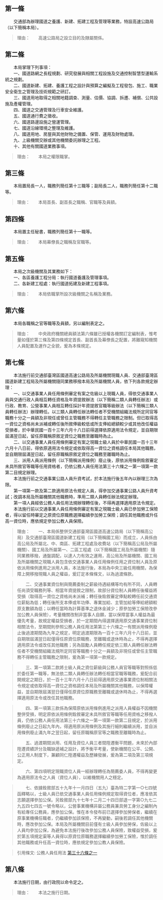 第一條 
-------
　　交通部為辦理國道之養護、新建、拓建工程及管理等業務，特設高速公路局（以下簡稱本局）。  
> 理由：　　高速公路局之設立目的及隸屬關係。



第二條 
-------
　　本局掌理下列事項：  
　　一、國道路網之長程規劃、研究發展與相關工程設施及交通控制智慧型運輸系統之規劃。  
　　二、國道新建、拓建、養護工程之設計與預算之編擬及工程發包、施工、職業安全衛生之管理及技術規範之研訂。  
　　三、國道用地取得之相關地籍調查、測量、估價、協調、拆遷、補償、公共設施及產權管理。  
　　四、國道之交通管理及行車安全維護。  
　　五、國道通行費之徵收。  
　　六、國道路邊設施之營運管理。  
　　七、國道沿線環境之整理及維護。  
　　八、國道用地、房屋與其他財物之備置、保管、運用及財物處理。  
　　九、上級機關交辦或其他機關委託辦理之工程。  
　　十、其他有關國道業務事項。  
> 理由：　　本局之權限職掌。



第三條 
-------
　　本局置局長一人，職務列簡任第十三職等；副局長二人，職務列簡任第十二職等。  
> 理由：　　本局首長、副首長之職稱、官職等及員額。



第四條 
-------
　　本局置主任秘書，職務列簡任第十一職等。  
> 理由：　　本局幕僚長之職稱及官職等。



第五條 
-------
　　本局之次級機關及其業務如下：  
　　一、各區養護工程分局：執行國道養護及管理事項。  
　　二、各新建工程處：執行國道拓建及新建工程事項。  
> 理由：　　本局依職掌所設次級機關之名稱及業務。



第六條 
-------
　　本局各職稱之官等職等及員額，另以編制表定之。  
> 理由：　　中央政府機關總員額法第六條雖已授權各機關訂定編制表，惟考量如僅於第三條及第四條規定首長、副首長及幕僚長之配置，將難窺知機關人員配置及運作之全貌，爰為本條規定。



第七條 
-------
　　本法施行前交通部臺灣區國道高速公路局及所屬機關現職人員、交通部臺灣區國道新建工程局及所屬機關隨同業務移撥本局及所屬機關人員，依下列各款規定辦理：  
　　一、以交通事業人員任用條例審定有案之佐級以上現職人員，得依交通事業人員與交通行政人員相互轉任資格及年資提敘辦法（以下簡稱二類人員轉任辦法）或行政、教育、公營事業人員相互轉任採計年資提敘官職等級辦法（以下簡稱三類人員轉任辦法）辦理轉任。以三類人員轉任辦法轉任者不受機關組織法規所定同官等職務十分之一員額及非現任或曾任主管職務不得轉任主管職務之限制。但已取得高一資位之資格尚未派補或轉任後所敘俸級較低或所支俸給總額較少或其他改任權益受損者，於中華民國一百十三年六月十八日前得選擇依原適用法令規定，並自期限屆滿翌日起，留任原職稱原敘定資位之職務至離職時為止。  
　　二、以交通事業人員任用條例審定有案之現職士級人員於中華民國一百十三年六月十八日前，得依原適用法令規定或依取得高一資位之資格調任本局其他職務，並自期限屆滿翌日起，留任原職稱原敘定資位之職務至離職時為止。  
　　三、派用人員派用條例（以下簡稱派用條例）廢止後，原依派用條例銓敘審定未具所敘官等職等任用資格者，仍依公務人員任用法第三十六條之一第一項第一款第二目規定辦理。  
　　本法施行前之交通事業公路人員升資考試，於本法施行後五年內以辦理三次為限。  
　　第一項第一款及第二款適用原法令規定人員，得參加交通事業公路人員升資考試；改調本局及所屬機關其他職務時，準用二類人員轉任辦法規定辦理。  
　　第一項人員經依公務人員任用法規辦理轉任後，不得再選擇適用原法令規定。  
　　本法施行前以交通事業人員任用條例審定有案之現職士級人員已參加勞工保險者，得以留任時審定之原資位原職務選擇繼續參加勞工保險；調任其他職務或升任高一資位時，應依規定參加公教人員保險。  
> 理由：　　一、本局係整併交通部臺灣區國道高速公路局（以下簡稱高公局）及交通部臺灣區國道新建工程局（以下簡稱國工局）而成立，人員係由高公局及所屬北、中、南區、拓建工程處及收費站（以下簡稱高公局及所屬機關）、國工局及所屬第一、二區工程處（以下簡稱國工局及所屬機關）隨同業務移撥，通盤調配，以達人力有效之運用，高公局及所屬機關、國工局及所屬機關之現職人員包含依交通事業人員任用條例任用之資位制人員及原依派用條例進用之派用人員，本法施行後，本局為中央三級任用機關，為保障上開移撥現職人員之權益，爰訂定本條條文，以為過渡條款。

> 　　二、交通事業資位制與簡薦委制之薪級待遇結構等均有所不同，人員轉任尚須受職務列等、相當年資提敘之限制，故部分資位制人員轉任後權益將受損（取得高一資位之資格尚未派補；轉任後銓敘審定俸點較轉任前交通資位薪點為低；轉任後所支本俸或年功俸、專業加給、主管加給等俸給總額較原支數額為低；以轉任當時為計算基準之退休金減少；原參加勞工保險改參加公教人員保險），考量機關改制非當事人自願，當以保障當事人權益為最優先考量，故規定權益受損者，於一定期間內得選擇適用原交通事業資位制相關法令，至期間則參照公務人員任用法第第三十六條之一有關派用條例廢止後過渡期間為九年之規定，明定過渡期限為一百十三年六月十八日前，並自期限屆滿翌日起僅得任原資位原職務，至離職或退休時為止，不得再選擇適用原法令或改任其他職務；另為鼓勵人員轉任規定依三類人員轉任辦法轉任者不受機關組織法規所定同官等職務十分之一員額及非現任或曾任主管職務不得轉任主管職務之限制，爰為第一項第一款規定。

> 　　三、第一項第二款將士級人員之資位薪級與公務人員官等職等對照係低於委任第一職等，無法依二類人員轉任辦法轉任相當官職等職務，爰配合前開規定之期日，於一百十三年六月十八日前得適用原交通事業資位制相關法令規定或依取得高一資位之資格調任本局及所屬機關其他職務，以保障權益，並自期限屆滿翌日僅得任原資位原職務至離職或退休時為止，不得再選擇適用原法令或改任其他職務。

> 　　四、第一項第三款係為保障原依派用條例進用之派用人員權益不因機關整併受損，明定原依派用條例銓敘審定未具所敘官等職等任用資格之移撥人員，仍依公務人員任用法第三十六條之一第一項第一款第二目規定，於派用條例廢止之日起九年內，得適用原派用條例及其施行細則繼續派用，並自派用條例廢止滿九年之翌日起，留任原職稱原官等之職務至離職時為止。

> 　　五、過渡期間派用、任用及資位人員三者間陞遷衡平問題，未來於內部陞遷資績評分及職缺遞補之設計，將予衡平考量，使新機關在公平、公開、公正用人制度下，兼顧同仁陞遷權益及歷練發展，爰為第二項及第三項規定。

> 　　六、第四項明定現職資位人員一經辦理轉任為簡薦委人員，不得再變更為適用原法令之人員（資位人員），以維機關用人之穩定。

> 　　七、依據銓敘部五十九年十一月四日（五九）臺為特二字第一○七四號函釋略以，士級人員已依交通事業人員任用條例規定取得資位者，應准依其志願選擇參加公保。另銓敘部九十七年十二月二十四日部退一字第○九七二九五四七四五一號令略以，公營事業機構非屬公務員兼具勞工身分之編制內有給專任公務員，應參加公保。惟在本令發布前已選擇參加勞保者，繼續在原事業機構任職者，仍繼續參加該保險，不再變動，嗣後若調任其他機關時，應改參加公保。本局及所屬機關目前僅有士級人員參加勞保，佐級以上人員均參加公保，為避免本法施行後改參加公務人員保險，致權益受損，爰於第五項規定渠等人員得以原資位原職務選擇繼續參加勞工保險，惟於調任其他職務或升任高一資位時，應依規定參加公教人員保險。

> 引用條文: 公務人員任用法 [第三十六條之一](../../考試/任免升遷/公務人員任用法.md#第三十六條之一)



第八條 
-------
　　本法施行日期，由行政院以命令定之。  
> 理由：　　本法之施行日期。